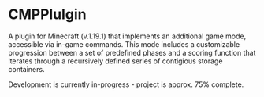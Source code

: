 # CMPPlulgin

A plugin for Minecraft (v.1.19.1) that implements an additional game mode, accessible via in-game commands. 
This mode includes a customizable progression between a set of predefined phases and a scoring function that iterates through a recursively defined series of 
contigious storage containers.

Development is currently in-progress - project is approx. 75% complete.
